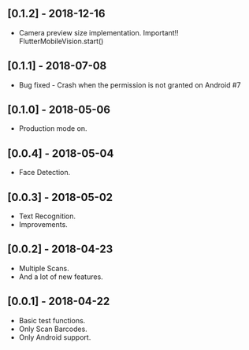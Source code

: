 ## [0.1.2] - 2018-12-16

* Camera preview size implementation. Important!! FlutterMobileVision.start()


## [0.1.1] - 2018-07-08

* Bug fixed - Crash when the permission is not granted on Android #7


## [0.1.0] - 2018-05-06

* Production mode on.


## [0.0.4] - 2018-05-04

* Face Detection.


## [0.0.3] - 2018-05-02

* Text Recognition.
* Improvements.


## [0.0.2] - 2018-04-23

* Multiple Scans.
* And a lot of new features.


## [0.0.1] - 2018-04-22

* Basic test functions.
* Only Scan Barcodes.
* Only Android support.
